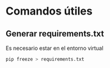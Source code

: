 # Comandos útiles

## Generar requirements.txt

Es necesario estar en el entorno virtual

```bash
pip freeze > requirements.txt
```

